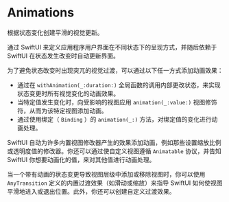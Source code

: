 # Animations

根据状态变化创建平滑的视觉更新。

通过 SwiftUI 来定义应用程序用户界面在不同状态下的呈现方式，并随后依赖于 SwiftUI 在状态发生改变时自动更新界面。

为了避免状态改变时出现突兀的视觉过渡，可以通过以下任一方式添加动画效果：

- 通过在 `withAnimation(_:duration:)` 全局函数的调用内部更改状态，来实现状态变更时所有视觉变化的动画效果。
- 当特定值发生变化时，向受影响的视图应用 `animation(_:value:)` 视图修饰符，从而为该特定视图添加动画。
- 通过使用绑定（ `Binding` ）的 `animation(_:)` 方法，对绑定值的变化进行动画处理。

SwiftUI 自动为许多内置视图修改器产生的效果添加动画，例如那些设置缩放比例或透明度值的修改器。你还可以通过使自定义视图遵循 `Animatable` 协议，并告知 SwiftUI 你想要动画化的值，来对其他值进行动画处理。

当一个带有动画的状态变更导致视图层级中添加或移除视图时，你可以使用 `AnyTransition` 定义的内置过渡效果（如滑动或缩放）来指导 SwiftUI 如何使视图平滑地进入或退出位置。此外，你还可以创建自定义过渡效果。